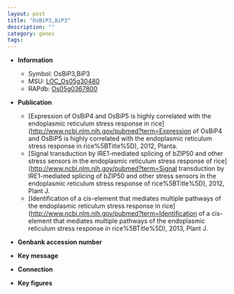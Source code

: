 ```yaml
---
layout: post
title: "OsBiP3,BiP3"
description: ""
category: genes
tags: 
---
```


* **Information**  
    + Symbol: OsBiP3,BiP3  
    + MSU: [LOC_Os05g30480](http://rice.plantbiology.msu.edu/cgi-bin/ORF_infopage.cgi?orf=LOC_Os05g30480)  
    + RAPdb: [Os05g0367800](http://rapdb.dna.affrc.go.jp/viewer/gbrowse_details/irgsp1?name=Os05g0367800)  

* **Publication**  
    + [Expression of OsBiP4 and OsBiP5 is highly correlated with the endoplasmic reticulum stress response in rice](http://www.ncbi.nlm.nih.gov/pubmed?term=Expression of OsBiP4 and OsBiP5 is highly correlated with the endoplasmic reticulum stress response in rice%5BTitle%5D), 2012, Planta.
    + [Signal transduction by IRE1-mediated splicing of bZIP50 and other stress sensors in the endoplasmic reticulum stress response of rice](http://www.ncbi.nlm.nih.gov/pubmed?term=Signal transduction by IRE1-mediated splicing of bZIP50 and other stress sensors in the endoplasmic reticulum stress response of rice%5BTitle%5D), 2012, Plant J.
    + [Identification of a cis-element that mediates multiple pathways of the endoplasmic reticulum stress response in rice](http://www.ncbi.nlm.nih.gov/pubmed?term=Identification of a cis-element that mediates multiple pathways of the endoplasmic reticulum stress response in rice%5BTitle%5D), 2013, Plant J.

* **Genbank accession number**  

* **Key message**  

* **Connection**  

* **Key figures**  


